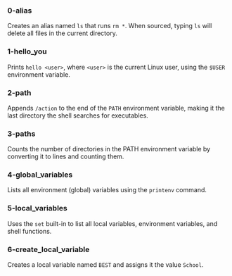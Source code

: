 ### 0-alias
Creates an alias named `ls` that runs `rm *`. When sourced, typing `ls` will delete all files in the current directory.
### 1-hello_you
Prints `hello <user>`, where `<user>` is the current Linux user, using the `$USER` environment variable.
### 2-path
Appends `/action` to the end of the `PATH` environment variable, making it the last directory the shell searches for executables.
### 3-paths
Counts the number of directories in the PATH environment variable by converting it to lines and counting them.
### 4-global_variables
Lists all environment (global) variables using the `printenv` command.
### 5-local_variables
Uses the `set` built-in to list all local variables, environment variables, and shell functions.
### 6-create_local_variable
Creates a local variable named `BEST` and assigns it the value `School`.
